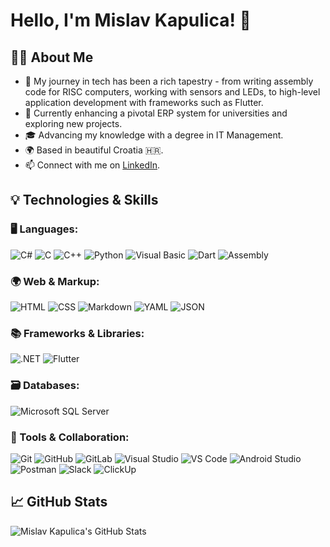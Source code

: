 # Hello, I'm Mislav Kapulica! 👋

## 🙋‍♂️ About Me

- 🌱 My journey in tech has been a rich tapestry - from writing assembly code for RISC computers, working with sensors and LEDs, to high-level application development with frameworks such as Flutter.
- 💼 Currently enhancing a pivotal ERP system for universities and exploring new projects.
- 🎓 Advancing my knowledge with a degree in IT Management.
- 🌍 Based in beautiful Croatia 🇭🇷.
- 📫 Connect with me on [LinkedIn](https://www.linkedin.com/in/kapulica).

## 💡 Technologies & Skills

### 🖥️ Languages:
![C#](https://img.shields.io/badge/-C%23-239120?style=flat&logo=c-sharp&logoColor=white)
![C](https://img.shields.io/badge/-C-A8B9CC?style=flat&logo=c&logoColor=white)
![C++](https://img.shields.io/badge/-C++-00599C?style=flat&logo=c%2B%2B&logoColor=white)
![Python](https://img.shields.io/badge/-Python-3776AB?style=flat&logo=python&logoColor=white)
![Visual Basic](https://img.shields.io/badge/-VB-5C2D91?style=flat&logo=visual-studio&logoColor=white)
![Dart](https://img.shields.io/badge/-Dart-0175C2?style=flat&logo=dart&logoColor=white)
![Assembly](https://img.shields.io/badge/-Assembly-007AAC?style=flat&logoColor=white)

### 🌍 Web & Markup:
![HTML](https://img.shields.io/badge/-HTML-E34F26?style=flat&logo=html5&logoColor=white)
![CSS](https://img.shields.io/badge/-CSS-1572B6?style=flat&logo=css3&logoColor=white)
![Markdown](https://img.shields.io/badge/-Markdown-black?style=flat&logo=markdown&logoColor=white)
![YAML](https://img.shields.io/badge/-YAML-yellow?style=flat&logo=yaml&logoColor=white)
![JSON](https://img.shields.io/badge/-JSON-black?style=flat&logo=json&logoColor=white)

### 📚 Frameworks & Libraries:
![.NET](https://img.shields.io/badge/-.NET-512BD4?style=flat&logo=.net&logoColor=white)
![Flutter](https://img.shields.io/badge/-Flutter-02569B?style=flat&logo=flutter&logoColor=white)

### 🗃️ Databases:
![Microsoft SQL Server](https://img.shields.io/badge/-MSSQL-CC2927?style=flat&logo=microsoft-sql-server&logoColor=white)

### 🤝 Tools & Collaboration:
![Git](https://img.shields.io/badge/-Git-F05032?style=flat&logo=git&logoColor=white)
![GitHub](https://img.shields.io/badge/-GitHub-181717?style=flat&logo=github&logoColor=white)
![GitLab](https://img.shields.io/badge/-GitLab-FCA121?style=flat&logo=gitlab&logoColor=white)
![Visual Studio](https://img.shields.io/badge/-VS-5C2D91?style=flat&logo=visual-studio&logoColor=white)
![VS Code](https://img.shields.io/badge/-VSCode-007ACC?style=flat&logo=visual-studio-code&logoColor=white)
![Android Studio](https://img.shields.io/badge/-Android%20Studio-3DDC84?style=flat&logo=android-studio&logoColor=white)
![Postman](https://img.shields.io/badge/-Postman-FF6C37?style=flat&logo=postman&logoColor=white)
![Slack](https://img.shields.io/badge/-Slack-4A154B?style=flat&logo=slack&logoColor=white)
![ClickUp](https://img.shields.io/badge/-ClickUp-7B68EE?style=flat&logo=clickup&logoColor=white)

## 📈 GitHub Stats

![Mislav Kapulica's GitHub Stats](https://github-readme-stats.vercel.app/api?username=mkapulica&show_icons=true&theme=radical)
